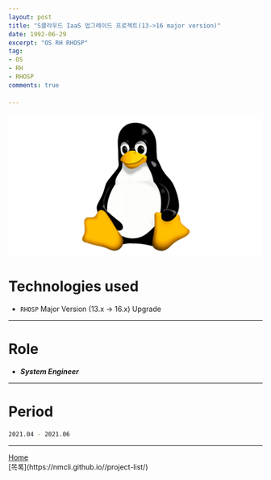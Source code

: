 ```yaml
---
layout: post
title: "S클라우드 IaaS 업그레이드 프로젝트(13->16 major version)"
date: 1992-06-29
excerpt: "OS RH RHOSP"
tag:
- OS
- RH
- RHOSP
comments: true

---
```


![Untitled](/assets/img/linux_logo.png)
# Technologies used
* `RHOSP` Major Version (13.x -> 16.x) Upgrade

---

# Role
* ***System Engineer***

---

# Period
```bash
2021.04 - 2021.06
```
---

<div markdown="0"><a href="#" class="btn">Home</a></div>
[목록](https://nmcli.github.io//project-list/)
